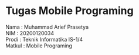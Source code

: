 # Tugas Mobile Programing

Nama   : Muhammad Arief Prasetya  
NIM    : 20200120034                     
Prodi  : Teknik Informatika IS-1/4  
Matkul : Mobile Programing
